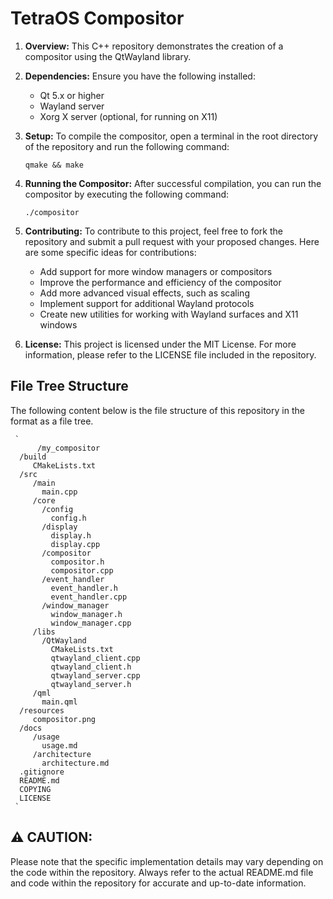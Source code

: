 # TetraOS Compositor


1. **Overview:** This C++ repository demonstrates the creation of a compositor using the QtWayland library.


2. **Dependencies:** Ensure you have the following installed:

     - Qt 5.x or higher
     - Wayland server
     - Xorg X server (optional, for running on X11)
  

3. **Setup:** To compile the compositor, open a terminal in the root directory of the repository and run the following command:

      `qmake && make`


4. **Running the Compositor:** After successful compilation, you can run the compositor by executing the following command:

      `./compositor`

5. **Contributing:** To contribute to this project, feel free to fork the repository and submit a pull request with your proposed changes. Here are some specific ideas for contributions:

      - Add support for more window managers or compositors
      - Improve the performance and efficiency of the compositor
      - Add more advanced visual effects, such as scaling
      - Implement support for additional Wayland protocols
      - Create new utilities for working with Wayland surfaces and X11 windows
  
6. **License:** This project is licensed under the MIT License. For more information, please refer to the LICENSE file included in the repository.

## File Tree Structure

The following content below is the file structure of this repository in the format as a file tree.

     `
          /my_compositor
      /build
         CMakeLists.txt
      /src
         /main
           main.cpp
         /core
           /config
             config.h
           /display
             display.h
             display.cpp
           /compositor
             compositor.h
             compositor.cpp
           /event_handler
             event_handler.h
             event_handler.cpp
           /window_manager
             window_manager.h
             window_manager.cpp
         /libs
           /QtWayland
             CMakeLists.txt
             qtwayland_client.cpp
             qtwayland_client.h
             qtwayland_server.cpp
             qtwayland_server.h
         /qml
           main.qml
      /resources
         compositor.png
      /docs
         /usage
           usage.md
         /architecture
           architecture.md
      .gitignore
      README.md
      COPYING
      LICENSE
     `

## ⚠️ CAUTION:

Please note that the specific implementation details may vary depending on the code within the repository. Always refer to the actual README.md file and code within the repository for accurate and up-to-date information.




   
     
